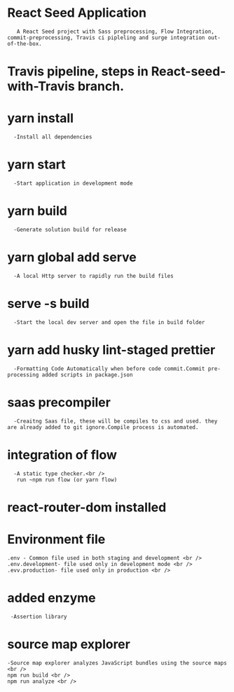  # React Seed Application
       A React Seed project with Sass preprocessing, Flow Integration, commit-preprocessing, Travis ci pipleling and surge integration out-of-the-box.


 # Travis pipeline, steps in React-seed-with-Travis branch. 


  # yarn install <br />
      -Install all dependencies

  # yarn start <br />
      -Start application in development mode

  # yarn build <br />
      -Generate solution build for release

   
  # yarn global add serve <br />
      -A local Http server to rapidly run the build files

  # serve -s build <br />
      -Start the local dev server and open the file in build folder

  # yarn add husky lint-staged prettier <br />
      -Formatting Code Automatically when before code commit.Commit pre-processing added scripts in package.json

  # saas precompiler <br />
      -Creaitng Saas file, these will be compiles to css and used. they are already added to git ignore.Compile process is automated.

  # integration of flow <br />
      -A static type checker.<br />
       run ~npm run flow (or yarn flow)

  # react-router-dom installed <br />
     
  # Environment file <br />
    .env - Common file used in both staging and development <br />
    .env.development- file used only in development mode <br />
    .evv.production- file used only in production <br />

  # added enzyme <br />
     -Assertion library

  # source map explorer <br />
    -Source map explorer analyzes JavaScript bundles using the source maps <br />
    npm run build <br />
    npm run analyze <br />

